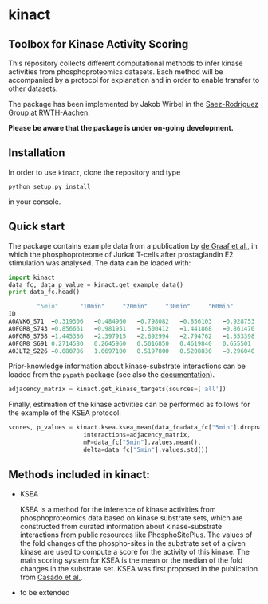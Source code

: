 # kinact
## Toolbox for Kinase Activity Scoring

This repository collects different computational methods to infer kinase activities from phosphoproteomics datasets. Each method will be accompanied by a protocol for explanation and in order to enable transfer to other datasets.

The package has been implemented by Jakob Wirbel in the [Saez-Rodriguez Group at RWTH-Aachen](http://www.combine.rwth-aachen.de/).

**Please be aware that the package is under on-going development.**

## Installation

In order to use `kinact`, clone the repository and type

```
python setup.py install
```
in your console.

## Quick start

The package contains example data from a publication by [de Graaf et al.](http://europepmc.org/abstract/MED/24850871), in which the phosphoproteome of Jurkat T-cells after prostaglandin E2 stimulation was analysed. The data can be loaded with:
```python
import kinact
data_fc, data_p_value = kinact.get_example_data()
print data_fc.head()

		"5min"		"10min"		"20min"		"30min"		"60min"
ID
A0AVK6_S71	−0.319306	−0.484960	−0.798082	−0.856103	−0.928753 
A0FGR8_S743	−0.856661	−0.981951	−1.500412	−1.441868	−0.861470 
A0FGR8_S758	−1.445386	−2.397915	−2.692994	−2.794762	−1.553398
A0FGR8_S691	0.2714580	0.2645960	0.5016850	0.4619840	0.655501 
A0JLT2_S226	−0.080786	1.0697100	0.5197800	0.5208830	−0.296040
```

Prior-knowledge information about kinase-substrate interactions can be loaded from the `pypath` package (see also the [documentation](http://omnipathdb.org/)).
```python
adjacency_matrix = kinact.get_kinase_targets(sources=['all'])
```

Finally, estimation of the kinase activities can be performed as follows for the example of the KSEA protocol:
```python
scores, p_values = kinact.ksea.ksea_mean(data_fc=data_fc["5min"].dropna(),
					 interactions=adjacency_matrix,
					 mP=data_fc["5min"].values.mean(),
					 delta=data_fc["5min"].values.std())
```

## Methods included in kinact:

+ KSEA

   KSEA is a method for the inference of kinase activities from phosphoproteomics data based on kinase substrate sets, which are constructed from curated information about kinase-substrate interactions from public resources like PhosphoSitePlus. The values of the fold changes of the phospho-sites in the substrate set of a given kinase are used to compute a score for the activity of this kinase. The main scoring system for KSEA is the mean or the median of the fold changes in the substrate set. KSEA was first proposed in the publication from [Casado et al.](http://europepmc.org/abstract/MED/23532336).

+ to be extended

